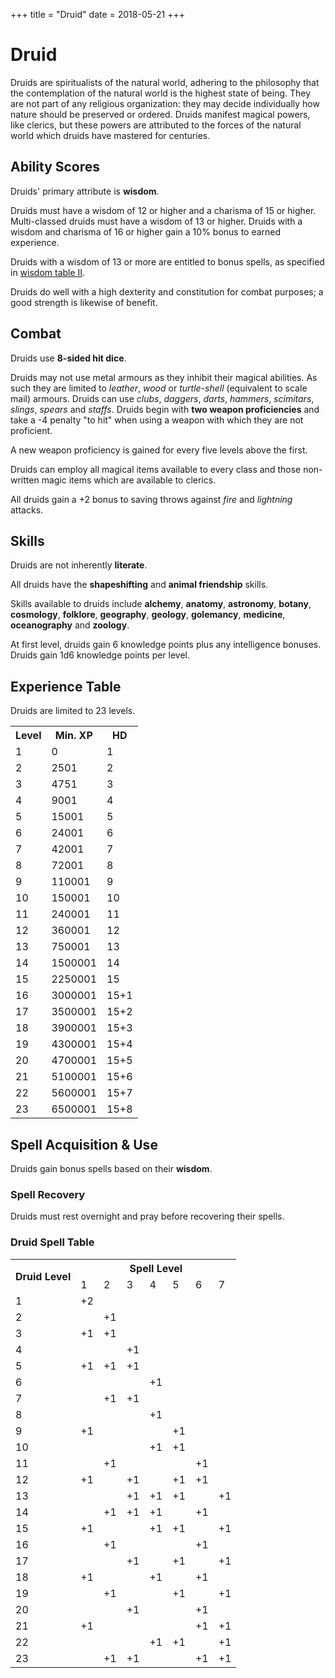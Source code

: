 +++
title = "Druid"
date = 2018-05-21
+++

# Druid

Druids are spiritualists of the natural world, adhering to the philosophy that the contemplation of the natural world is the highest state of being.
They are not part of any religious organization: they may decide individually how nature should be preserved or ordered.
Druids manifest magical powers, like clerics, but these powers are attributed to the forces of the natural world which druids have mastered for centuries.

## Ability Scores

Druids' primary attribute is **wisdom**.

Druids must have a wisdom of 12 or higher and a charisma of 15 or higher.
Multi-classed druids must have a wisdom of 13 or higher.
Druids with a wisdom and charisma of 16 or higher gain a 10% bonus to earned experience.

Druids with a wisdom of 13 or more are entitled to bonus spells, as specified in [wisdom table II](./wiki/characters/ability-scores.md#wisdom-table-ii-adjustments-for-clerics).

Druids do well with a high dexterity and constitution for combat purposes; a good strength is likewise of benefit.

## Combat

Druids use **8-sided hit dice**.

Druids may not use metal armours as they inhibit their magical abilities.
As such they are limited to *leather*, *wood* or *turtle-shell* (equivalent to scale mail) armours.
Druids can use *clubs*, *daggers*, *darts*, *hammers*, *scimitars*, *slings*, *spears* and *staffs*.
Druids begin with **two weapon proficiencies** and take a -4 penalty "to hit" when using a weapon with which they are not proficient.

A new weapon proficiency is gained for every five levels above the first.

Druids can employ all magical items available to every class and those non-written magic items which are available to clerics.

All druids gain a +2 bonus to saving throws against *fire* and *lightning* attacks.


## Skills

Druids are not inherently **literate**.

All druids have the **shapeshifting** and **animal friendship** skills.

Skills available to druids include **alchemy**, **anatomy**, **astronomy**, **botany**, **cosmology**, **folklore**, **geography**, **geology**, **golemancy**, **medicine**, **oceanography** and **zoology**.

At first level, druids gain 6 knowledge points plus any intelligence bonuses.
Druids gain 1d6 knowledge points per level.

## Experience Table

Druids are limited to 23 levels.

<table>
<tr><th>Level</th><th>Min. XP</th><th>HD</th></tr>
<tr><td>1</td><td>0</td><td>1</td></tr>
<tr><td>2</td><td>2501</td><td>2</td></tr>
<tr><td>3</td><td>4751</td><td>3</td></tr>
<tr><td>4</td><td>9001</td><td>4</td></tr>
<tr><td>5</td><td>15001</td><td>5</td></tr>
<tr><td>6</td><td>24001</td><td>6</td></tr>
<tr><td>7</td><td>42001</td><td>7</td></tr>
<tr><td>8</td><td>72001</td><td>8</td></tr>
<tr><td>9</td><td>110001</td><td>9</td></tr>
<tr><td>10</td><td>150001</td><td>10</td></tr>
<tr><td>11</td><td>240001</td><td>11</td></tr>
<tr><td>12</td><td>360001</td><td>12</td></tr>
<tr><td>13</td><td>750001</td><td>13</td></tr>
<tr><td>14</td><td>1500001</td><td>14</td></tr>
<tr><td>15</td><td>2250001</td><td>15</td></tr>
<tr><td>16</td><td>3000001</td><td>15+1</td></tr>
<tr><td>17</td><td>3500001</td><td>15+2</td></tr>
<tr><td>18</td><td>3900001</td><td>15+3</td></tr>
<tr><td>19</td><td>4300001</td><td>15+4</td></tr>
<tr><td>20</td><td>4700001</td><td>15+5</td></tr>
<tr><td>21</td><td>5100001</td><td>15+6</td></tr>
<tr><td>22</td><td>5600001</td><td>15+7</td></tr>
<tr><td>23</td><td>6500001</td><td>15+8</td></tr>
</table>

## Spell Acquisition & Use

Druids gain bonus spells based on their **wisdom**.

### Spell Recovery

Druids must rest overnight and pray before recovering their spells.

### Druid Spell Table

<table>
  <tr> <th rowspan="2">Druid Level</th> <th colspan="7">Spell Level</th> </tr>
  <tr> <td>1</td> <td>2</td> <td>3</td> <td>4</td> <td>5</td> <td>6</td> <td>7</td> </tr>
  <tr> <td>1</td> <td>+2</td> <td></td> <td></td> <td></td> <td></td> <td></td> <td></td> </tr>
  <tr> <td>2</td> <td></td> <td>+1</td> <td></td> <td></td> <td></td> <td></td> <td></td> </tr>
  <tr> <td>3</td> <td>+1</td> <td>+1</td> <td></td> <td></td> <td></td> <td></td> <td></td> </tr>
  <tr> <td>4</td> <td></td> <td></td> <td>+1</td> <td></td> <td></td> <td></td> <td></td> </tr>
  <tr> <td>5</td> <td>+1</td> <td>+1</td> <td>+1</td> <td></td> <td></td> <td></td> <td></td> </tr>
  <tr> <td>6</td> <td></td> <td></td> <td></td> <td>+1</td> <td></td> <td></td> <td></td> </tr>
  <tr> <td>7</td> <td></td> <td>+1</td> <td>+1</td> <td></td> <td></td> <td></td> <td></td> </tr>
  <tr> <td>8</td> <td></td> <td></td> <td></td> <td>+1</td> <td></td> <td></td> <td></td> </tr>
  <tr> <td>9</td> <td>+1</td> <td></td> <td></td> <td></td> <td>+1</td> <td></td> <td></td> </tr>
  <tr> <td>10</td> <td></td> <td></td> <td></td> <td>+1</td> <td>+1</td> <td></td> <td></td> </tr>
  <tr> <td>11</td> <td></td> <td>+1</td> <td></td> <td></td> <td></td> <td>+1</td> <td></td> </tr>
  <tr> <td>12</td> <td>+1</td> <td></td> <td>+1</td> <td></td> <td>+1</td> <td>+1</td> <td></td> </tr>
  <tr> <td>13</td> <td></td> <td></td> <td>+1</td> <td>+1</td> <td>+1</td> <td></td> <td>+1</td> </tr>
  <tr> <td>14</td> <td></td> <td>+1</td> <td>+1</td> <td>+1</td> <td></td> <td>+1</td> <td></td> </tr>
  <tr> <td>15</td> <td>+1</td> <td></td> <td></td> <td>+1</td> <td>+1</td> <td></td> <td>+1</td> </tr>
  <tr> <td>16</td> <td></td> <td>+1</td> <td></td> <td></td> <td></td> <td>+1</td> <td></td> </tr>
  <tr> <td>17</td> <td></td> <td></td> <td>+1</td> <td></td> <td>+1</td> <td></td> <td>+1</td> </tr>
  <tr> <td>18</td> <td>+1</td> <td></td> <td></td> <td>+1</td> <td></td> <td>+1</td> <td></td> </tr>
  <tr> <td>19</td> <td></td> <td>+1</td> <td></td> <td></td> <td>+1</td> <td></td> <td>+1</td> </tr>
  <tr> <td>20</td> <td></td> <td></td> <td>+1</td> <td></td> <td></td> <td>+1</td> <td></td> </tr>
  <tr> <td>21</td> <td>+1</td> <td></td> <td></td> <td></td> <td></td> <td>+1</td> <td>+1</td> </tr>
  <tr> <td>22</td> <td></td> <td></td> <td></td> <td>+1</td> <td>+1</td> <td></td> <td>+1</td> </tr>
  <tr> <td>23</td> <td></td> <td>+1</td> <td>+1</td> <td></td> <td></td> <td>+1</td> <td>+1</td> </tr>
</table>

